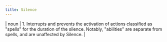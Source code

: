 ```yaml
---
title: Silence
---
```

| noun | 1.  	Interrupts and prevents the activation of actions classified as "spells" for the duration of the silence. Notably, "abilities" are separate from spells, and are unaffected by Silence.	|